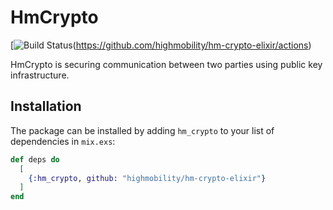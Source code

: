 # HmCrypto

[![Build Status](https://github.com/highmobility/hm-crypto-elixir/workflows/CI/badge.svg)(https://github.com/highmobility/hm-crypto-elixir/actions)

HmCrypto is securing communication between two parties using public key infrastructure.

## Installation

The package can be installed
by adding `hm_crypto` to your list of dependencies in `mix.exs`:

```elixir
def deps do
  [
    {:hm_crypto, github: "highmobility/hm-crypto-elixir"}
  ]
end
```
